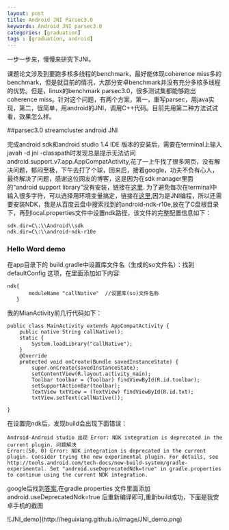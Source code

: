 ```yaml
---
layout: post
title: Android JNI Parsec3.0
keywords: Android JNI parsec3.0
categories: [graduation]
tags : [graduation, android]
---
```


一步一步来，慢慢来研究下JNI。 

课题论文涉及到要跑多核多线程的benchmark，最好能体现coherence miss多的benchmark，但是就目前的情况，大部分安卓benchmark并没有充分多核多线程的优势。但是，linux的benchmark parsec3.0，很多测试集都能够跑出coherence miss。针对这个问题，有两个方案，第一，重写parsec，用java实现，第二，很简单，用android的JNI，调用C++代码。目前先用第二种方法试试看，效果怎么样。    

##parsec3.0 streamcluster android JNI   

完成android sdk和android studio 1.4 IDE 版本的安装后，需要在terminal上输入javah -d jni -classpath时发现总是提示无法访问android.support.v7.app.AppCompatActivity,花了一上午找了很多网页，没有解决问题，郁闷至极，下午去打了个球，回来后，接着google，功夫不负有心人，最终解决了问题，感谢这位网友的博客，这是因为在sdk manager里面的“android support library”没有安装，链接在[这里](http://lxl520.com/me/blog/index.php/archives/19/).
为了避免每次在terminal中输入很多字符，可以选择用环境变量搞定，链接在[这里](http://kanyinqing.com/read/baike/hulianwang/3474865.html),因为是JNI编程，所以还需要安装NDK，我是从百度云盘中搜索找到的android-ndk-r10e,放在了C盘根目录下，再到local.properties文件中设置ndk路径，该文件的完整配置信息如下：

```
sdk.dir=C\:\\Android\\sdk
ndk.dir=C\:\\android-ndk-r10e
```

### Hello Word demo 
在app目录下的 build.gradle中设置库文件名（生成的so文件名）：找到 defaultConfig 这项，在里面添加如下内容:

```
ndk{
       moduleName "callNative"  //设置库(so)文件名称
   }
```

我的MianActivity前几行代码如下：

```
public class MainActivity extends AppCompatActivity {
    public native String callNative();
    static {
        System.loadLibrary("callNative");
    }
    @Override
    protected void onCreate(Bundle savedInstanceState) {
        super.onCreate(savedInstanceState);
        setContentView(R.layout.activity_main);
        Toolbar toolbar = (Toolbar) findViewById(R.id.toolbar);
        setSupportActionBar(toolbar);
        TextView txtView = (TextView) findViewById(R.id.txt);
        txtView.setText(callNative());

}
```

在设置完ndk后，发现build会出现下面错误：

```
Android-Android studio 出现 Error: NDK integration is deprecated in the current plugin. 问题解决
Error:(50, 0) Error: NDK integration is deprecated in the current plugin. Consider trying the new experimental plugin. For details, see http://tools.android.com/tech-docs/new-build-system/gradle-experimental. Set "android.useDeprecatedNdk=true" in gradle.properties to continue using the current NDK integration.
```

google后找到[答案](http://blog.csdn.net/u014657752/article/details/48106081),在gradle.properties 文件里面添加 android.useDeprecatedNdk=true 后重新编译即可,重新build成功，下面是我安卓手机的截图
<!-->![JNI_demo](http://heguixiang.github.io/image/JNI_demo.png)
